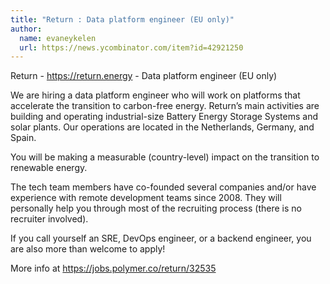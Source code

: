```yaml
---
title: "Return : Data platform engineer (EU only)"
author:
  name: evaneykelen
  url: https://news.ycombinator.com/item?id=42921250
---
```

Return - <a href="https:&#x2F;&#x2F;return.energy" rel="nofollow">https:&#x2F;&#x2F;return.energy</a> - Data platform engineer (EU only)

We are hiring a data platform engineer who will work on platforms that accelerate the transition to carbon-free energy. Return’s main activities are building and operating industrial-size Battery Energy Storage Systems and solar plants. Our operations are located in the Netherlands, Germany, and Spain.

You will be making a measurable (country-level) impact on the transition to renewable energy.

The tech team members have co-founded several companies and&#x2F;or have experience with remote development teams since 2008. They will personally help you through most of the recruiting process (there is no recruiter involved).

If you call yourself an SRE, DevOps engineer, or a backend engineer, you are also more than welcome to apply!

More info at <a href="https:&#x2F;&#x2F;jobs.polymer.co&#x2F;return&#x2F;32535" rel="nofollow">https:&#x2F;&#x2F;jobs.polymer.co&#x2F;return&#x2F;32535</a>
<JobApplication />
